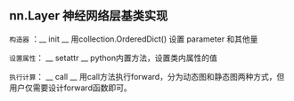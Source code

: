 ## nn.Layer 神经网络层基类实现

`构造器` ：__ init __   用collection.OrderedDict() 设置 parameter 和其他量

`设置属性`： __ setattr __   python内置方法，设置类内属性的值

`执行计算`： __ call __  用call方法执行forward，分为动态图和静态图两种方式，但用户仅需要设计forward函数即可。